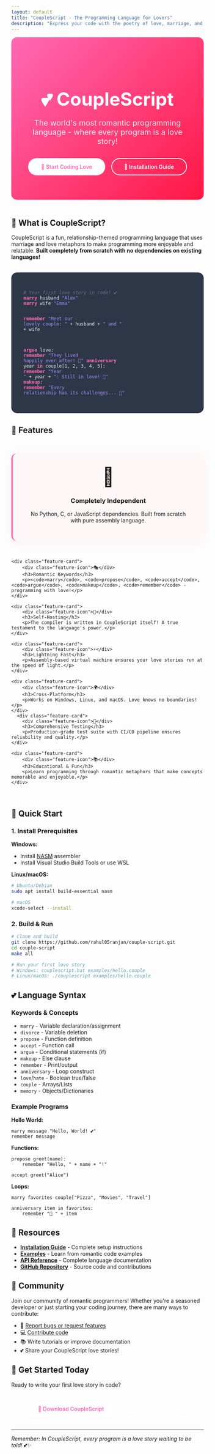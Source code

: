 ```yaml
---
layout: default
title: "CoupleScript - The Programming Language for Lovers"
description: "Express your code with the poetry of love, marriage, and relationships"
---
```


<style>
:root {
    --primary-pink: #ff69b4;
    --secondary-pink: #ffb6c1;
    --accent-red: #ff1744;
    --warm-white: #fef7f7;
    --text-dark: #2d3748;
    --gradient-romantic: linear-gradient(135deg, #ff69b4 0%, #ff1744 100%);
    --shadow-soft: 0 4px 20px rgba(255, 105, 180, 0.1);
}

.hero-section {
    background: var(--gradient-romantic);
    color: white;
    padding: 4rem 2rem;
    text-align: center;
    border-radius: 15px;
    margin-bottom: 3rem;
}

.hero-title {
    font-size: 3rem;
    font-weight: bold;
    margin-bottom: 1rem;
}

.hero-subtitle {
    font-size: 1.25rem;
    margin-bottom: 2rem;
    opacity: 0.9;
}

.cta-buttons {
    display: flex;
    gap: 1rem;
    justify-content: center;
    flex-wrap: wrap;
}

.btn {
    display: inline-flex;
    align-items: center;
    gap: 0.5rem;
    padding: 0.75rem 2rem;
    border-radius: 50px;
    text-decoration: none;
    font-weight: 600;
    transition: all 0.3s ease;
    border: 2px solid transparent;
}

.btn-primary {
    background: white;
    color: var(--primary-pink);
}

.btn-secondary {
    background: transparent;
    color: white;
    border-color: white;
}

.features-grid {
    display: grid;
    grid-template-columns: repeat(auto-fit, minmax(300px, 1fr));
    gap: 2rem;
    margin: 3rem 0;
}

.feature-card {
    background: var(--warm-white);
    padding: 2rem;
    border-radius: 15px;
    box-shadow: var(--shadow-soft);
    text-align: center;
    border-left: 4px solid var(--primary-pink);
}

.feature-icon {
    font-size: 3rem;
    margin-bottom: 1rem;
}

.code-example {
    background: #2d3748;
    color: #e2e8f0;
    padding: 2rem;
    border-radius: 15px;
    margin: 2rem 0;
    overflow-x: auto;
}

.keyword { color: #ff69b4; font-weight: bold; }
.string { color: #a78bfa; }
.comment { color: #64748b; font-style: italic; }

@media (max-width: 768px) {
    .hero-title { font-size: 2rem; }
    .cta-buttons { flex-direction: column; align-items: center; }
}
</style>

<div class="hero-section">
    <h1 class="hero-title">💕 CoupleScript</h1>
    <p class="hero-subtitle">The world's most romantic programming language - where every program is a love story!</p>
    <div class="cta-buttons">
        <a href="https://github.com/rahul05ranjan/couple-script" class="btn btn-primary">
            💖 Start Coding Love
        </a>
        <a href="installation.html" class="btn btn-secondary">
            📖 Installation Guide
        </a>
    </div>
</div>

## 🌟 What is CoupleScript?

CoupleScript is a fun, relationship-themed programming language that uses marriage and love metaphors to make programming more enjoyable and relatable. **Built completely from scratch with no dependencies on existing languages!**

<div class="code-example">
<code>
<span class="comment"># Your first love story in code! 💕</span>
<span class="keyword">marry</span> husband <span class="string">"Alex"</span>
<span class="keyword">marry</span> wife <span class="string">"Emma"</span>

<span class="keyword">remember</span> <span class="string">"Meet our lovely couple: "</span> + husband + <span class="string">" and "</span> + wife

<span class="keyword">argue</span> love:
    <span class="keyword">remember</span> <span class="string">"They lived happily ever after! 🎉"</span>
    <span class="keyword">anniversary</span> year <span class="keyword">in</span> couple[1, 2, 3, 4, 5]:
        <span class="keyword">remember</span> <span class="string">"Year "</span> + year + <span class="string">": Still in love! 💖"</span>
<span class="keyword">makeup</span>:
    <span class="keyword">remember</span> <span class="string">"Every relationship has its challenges... 💪"</span>
</code>
</div>

## 💝 Features

<div class="features-grid">
    <div class="feature-card">
        <div class="feature-icon">💝</div>
        <h3>Completely Independent</h3>
        <p>No Python, C, or JavaScript dependencies. Built from scratch with pure assembly language.</p>
    </div>
    
    <div class="feature-card">
        <div class="feature-icon">🎭</div>
        <h3>Romantic Keywords</h3>
        <p><code>marry</code>, <code>propose</code>, <code>accept</code>, <code>argue</code>, <code>makeup</code>, <code>remember</code> - programming with love!</p>
    </div>
    
    <div class="feature-card">
        <div class="feature-icon">🔧</div>
        <h3>Self-Hosting</h3>
        <p>The compiler is written in CoupleScript itself! A true testament to the language's power.</p>
    </div>
    
    <div class="feature-card">
        <div class="feature-icon">⚡</div>
        <h3>Lightning Fast</h3>
        <p>Assembly-based virtual machine ensures your love stories run at the speed of light.</p>
    </div>
    
    <div class="feature-card">
        <div class="feature-icon">🌍</div>
        <h3>Cross-Platform</h3>
        <p>Works on Windows, Linux, and macOS. Love knows no boundaries!</p>
    </div>
      <div class="feature-card">
        <div class="feature-icon">🧪</div>
        <h3>Comprehensive Testing</h3>
        <p>Production-grade test suite with CI/CD pipeline ensures reliability and quality.</p>
    </div>
    
    <div class="feature-card">
        <div class="feature-icon">📚</div>
        <h3>Educational & Fun</h3>
        <p>Learn programming through romantic metaphors that make concepts memorable and enjoyable.</p>
    </div>
</div>

## 🚀 Quick Start

### 1. Install Prerequisites

**Windows:**
- Install [NASM](https://www.nasm.us/pub/nasm/releasebuilds/) assembler
- Install Visual Studio Build Tools or use WSL

**Linux/macOS:**
```bash
# Ubuntu/Debian
sudo apt install build-essential nasm

# macOS
xcode-select --install
```

### 2. Build & Run

```bash
# Clone and build
git clone https://github.com/rahul05ranjan/couple-script.git
cd couple-script
make all

# Run your first love story
# Windows: couplescript.bat examples/hello.couple
# Linux/macOS: ./couplescript examples/hello.couple
```

## 💕 Language Syntax

### Keywords & Concepts
- `marry` - Variable declaration/assignment
- `divorce` - Variable deletion  
- `propose` - Function definition
- `accept` - Function call
- `argue` - Conditional statements (if)
- `makeup` - Else clause
- `remember` - Print/output
- `anniversary` - Loop construct
- `love`/`hate` - Boolean true/false
- `couple` - Arrays/Lists
- `memory` - Objects/Dictionaries

### Example Programs

**Hello World:**
```couplescript
marry message "Hello, World! 💕"
remember message
```

**Functions:**
```couplescript
propose greet(name):
    remember "Hello, " + name + "!"

accept greet("Alice")
```

**Loops:**
```couplescript
marry favorites couple["Pizza", "Movies", "Travel"]

anniversary item in favorites:
    remember "💝 " + item
```

## 📖 Resources

- **[Installation Guide](installation.html)** - Complete setup instructions
- **[Examples](examples.html)** - Learn from romantic code examples  
- **[API Reference](api.html)** - Complete language documentation
- **[GitHub Repository](https://github.com/rahul05ranjan/couple-script)** - Source code and contributions

## 🤝 Community

Join our community of romantic programmers! Whether you're a seasoned developer or just starting your coding journey, there are many ways to contribute:

- 🐛 [Report bugs or request features](https://github.com/rahul05ranjan/couple-script/issues)
- 💻 [Contribute code](https://github.com/rahul05ranjan/couple-script/blob/main/CONTRIBUTING.md)
- 📚 Write tutorials or improve documentation
- 💕 Share your CoupleScript love stories!

## 🎉 Get Started Today

Ready to write your first love story in code? 

<div class="cta-buttons" style="margin: 2rem 0;">
    <a href="https://github.com/rahul05ranjan/couple-script" class="btn btn-primary">
        💖 Download CoupleScript
    </a>
    <a href="examples.html" class="btn btn-secondary">
        👀 See Examples
    </a>
</div>

---

*Remember: In CoupleScript, every program is a love story waiting to be told!* 💕✨
